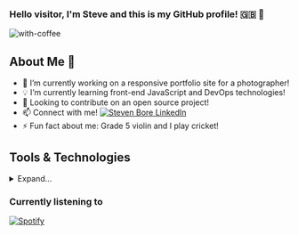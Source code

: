 ### Hello visitor, I'm Steve and this is my GitHub profile! 🇬🇧 👋
![with-coffee](https://img.shields.io/badge/made%20with-%E2%98%95%EF%B8%8F%20coffee-yellow.svg)

## About Me 🧑‍
- 🔨 I’m currently working on a responsive portfolio site for a photographer!
- 💡 I’m currently learning front-end JavaScript and DevOps technologies! 
- 🔎 Looking to contribute on an open source project!
- 📫 Connect with me! [<img alt="Steven Bore LinkedIn" width="22px" src="https://cdn.jsdelivr.net/npm/simple-icons@v3/icons/linkedin.svg" />][linkedin]
- ⚡ Fun fact about me: Grade 5 violin and I play cricket!

## Tools & Technologies
<details>
  <summary> Expand... </summary>
<img align="left" alt="Visual Studio Code" width="26px" src="https://raw.githubusercontent.com/github/explore/80688e429a7d4ef2fca1e82350fe8e3517d3494d/topics/visual-studio-code/visual-studio-code.png" /> Visual Studio Code

<img align="left" alt="HTML5" width="26px" src="https://raw.githubusercontent.com/github/explore/80688e429a7d4ef2fca1e82350fe8e3517d3494d/topics/html/html.png" /> HTML5

<img align="left" alt="CSS3" width="26px" src="https://raw.githubusercontent.com/github/explore/80688e429a7d4ef2fca1e82350fe8e3517d3494d/topics/css/css.png" /> CSS3

<img align="left" alt="JavaScript" width="26px" src="https://raw.githubusercontent.com/github/explore/80688e429a7d4ef2fca1e82350fe8e3517d3494d/topics/javascript/javascript.png" /> JavaScript

<img align="left" alt="React" width="26px" src="https://raw.githubusercontent.com/github/explore/80688e429a7d4ef2fca1e82350fe8e3517d3494d/topics/react/react.png" /> React

<img align="left" alt="MySQL" width="26px" src="https://raw.githubusercontent.com/github/explore/80688e429a7d4ef2fca1e82350fe8e3517d3494d/topics/mysql/mysql.png" /> MySQL

<img align="left" alt="GitHub" width="26px" src="https://raw.githubusercontent.com/github/explore/78df643247d429f6cc873026c0622819ad797942/topics/github/github.png" /> Git Version Control (GitHub, BitBucket)

<img align="left" alt="Terminal" width="26px" src="https://raw.githubusercontent.com/github/explore/80688e429a7d4ef2fca1e82350fe8e3517d3494d/topics/terminal/terminal.png" /> Powershell + Bash scripting

<img align="left" alt="Terminal" width="26px" src="https://upload.wikimedia.org/wikipedia/commons/thumb/9/93/Amazon_Web_Services_Logo.svg/1280px-Amazon_Web_Services_Logo.svg.png" /> AWS

<img align="left" alt="Terminal" width="26px" src="https://www.itopstimes.com/wp-content/uploads/2019/12/favicon-490x490.png" /> Kubernetes (K8s)

<img align="left" alt="Terminal" width="26px" src="https://www.clipartmax.com/png/middle/146-1469802_logo-logo-docker.png" /> Docker + Docker Swarm

<img align="left" alt="Terminal" width="26px" src="https://cloud.google.com/images/social-icon-google-cloud-1200-630.png" /> GCP

<img align="left" alt="Terminal" width="26px" src="https://i.pinimg.com/originals/28/ec/74/28ec7440a57536eebad2931517aa1cce.png" /> Terraform

</details>

### Currently listening to
[![Spotify](https://novatorem.smtbore.vercel.app/api/spotify)](https://open.spotify.com/user/steven83stamford)



[linkedin]: https://www.linkedin.com/in/stevenbore/